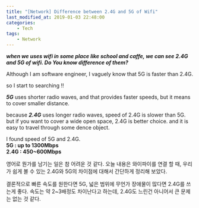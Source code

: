 ```yaml
---
title: "[Network] Difference between 2.4G and 5G of Wifi"
last_modified_at: 2019-01-03 22:48:00
categories: 
    - Tech
tags:
    - Network
---
```


***when we uses wifi in some place like school and caffe, we can see 2.4G and 5G of wifi. Do You know difference of them?***

Although I am software engineer, I vaguely know that 5G is faster than 2.4G. 

so I start to searching !!

***5G*** uses shorter radio waves, and that provides faster speeds, but it means to cover smaller distance.

because ***2.4G*** uses longer radio waves, speed of 2.4G is slower than 5G. but if you want to cover a wide open space, 2.4G is better choice. and it is easy to travel through some dence object.

I found speed of 5G and 2.4G.<br> 
**5G : up to 1300Mbps<br>**
**2.4G : 450~600Mbps<br>**

영어로 뭔가를 남기는 일은 참 어려운 것 같다.
오늘 내용은 와이파이를 연결 할 때, 우리가 쉽게 볼 수 있는 2.4G와 5G의 차이점에 대해서 간단하게 정리해 보았다.

결론적으로 빠른 속도를 원한다면 5G, 넓은 범위에 무언가 장애물이 많다면 2.4G를 쓰는게 좋다. 속도는 약 2~3배정도 차이난다고 하는데, 2.4G도 느린건 아니어서 큰 문제는 없는 것 같다.


